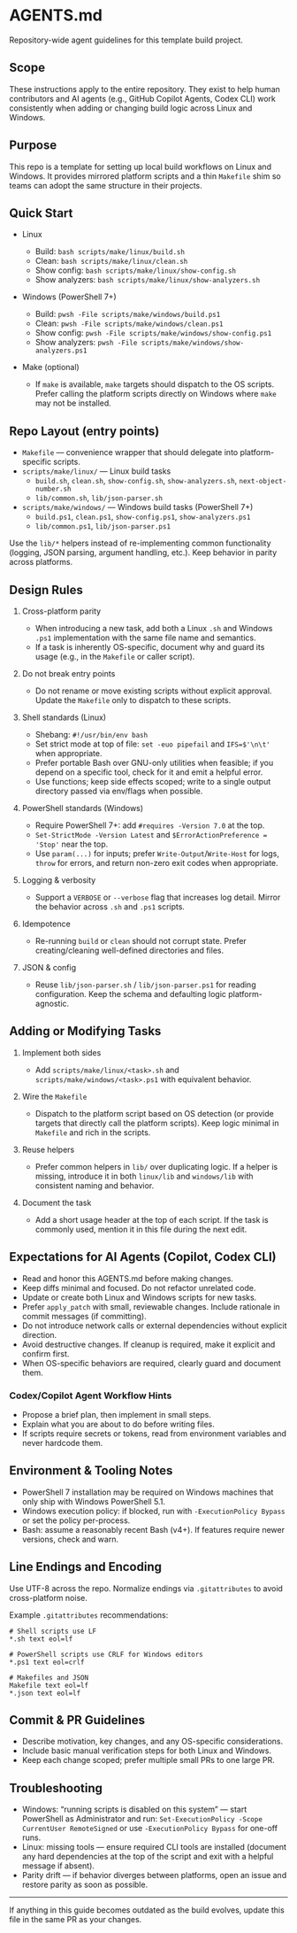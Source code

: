 # AGENTS.md

Repository-wide agent guidelines for this template build project.

## Scope

These instructions apply to the entire repository. They exist to help human contributors and AI agents (e.g., GitHub Copilot Agents, Codex CLI) work consistently when adding or changing build logic across Linux and Windows.

## Purpose

This repo is a template for setting up local build workflows on Linux and Windows. It provides mirrored platform scripts and a thin `Makefile` shim so teams can adopt the same structure in their projects.

## Quick Start

- Linux
  - Build: `bash scripts/make/linux/build.sh`
  - Clean: `bash scripts/make/linux/clean.sh`
  - Show config: `bash scripts/make/linux/show-config.sh`
  - Show analyzers: `bash scripts/make/linux/show-analyzers.sh`

- Windows (PowerShell 7+)
  - Build: `pwsh -File scripts/make/windows/build.ps1`
  - Clean: `pwsh -File scripts/make/windows/clean.ps1`
  - Show config: `pwsh -File scripts/make/windows/show-config.ps1`
  - Show analyzers: `pwsh -File scripts/make/windows/show-analyzers.ps1`

- Make (optional)
  - If `make` is available, `make` targets should dispatch to the OS scripts. Prefer calling the platform scripts directly on Windows where `make` may not be installed.

## Repo Layout (entry points)

- `Makefile` — convenience wrapper that should delegate into platform-specific scripts.
- `scripts/make/linux/` — Linux build tasks
  - `build.sh`, `clean.sh`, `show-config.sh`, `show-analyzers.sh`, `next-object-number.sh`
  - `lib/common.sh`, `lib/json-parser.sh`
- `scripts/make/windows/` — Windows build tasks (PowerShell 7+)
  - `build.ps1`, `clean.ps1`, `show-config.ps1`, `show-analyzers.ps1`
  - `lib/common.ps1`, `lib/json-parser.ps1`

Use the `lib/*` helpers instead of re-implementing common functionality (logging, JSON parsing, argument handling, etc.). Keep behavior in parity across platforms.

## Design Rules

1. Cross-platform parity
   - When introducing a new task, add both a Linux `.sh` and Windows `.ps1` implementation with the same file name and semantics.
   - If a task is inherently OS-specific, document why and guard its usage (e.g., in the `Makefile` or caller script).

2. Do not break entry points
   - Do not rename or move existing scripts without explicit approval. Update the `Makefile` only to dispatch to these scripts.

3. Shell standards (Linux)
   - Shebang: `#!/usr/bin/env bash`
   - Set strict mode at top of file: `set -euo pipefail` and `IFS=$'\n\t'` when appropriate.
   - Prefer portable Bash over GNU-only utilities when feasible; if you depend on a specific tool, check for it and emit a helpful error.
   - Use functions; keep side effects scoped; write to a single output directory passed via env/flags when possible.

4. PowerShell standards (Windows)
   - Require PowerShell 7+: add `#requires -Version 7.0` at the top.
   - `Set-StrictMode -Version Latest` and `$ErrorActionPreference = 'Stop'` near the top.
   - Use `param(...)` for inputs; prefer `Write-Output`/`Write-Host` for logs, `throw` for errors, and return non-zero exit codes when appropriate.

5. Logging & verbosity
   - Support a `VERBOSE` or `--verbose` flag that increases log detail. Mirror the behavior across `.sh` and `.ps1` scripts.

6. Idempotence
   - Re-running `build` or `clean` should not corrupt state. Prefer creating/cleaning well-defined directories and files.

7. JSON & config
   - Reuse `lib/json-parser.sh` / `lib/json-parser.ps1` for reading configuration. Keep the schema and defaulting logic platform-agnostic.

## Adding or Modifying Tasks

1. Implement both sides
   - Add `scripts/make/linux/<task>.sh` and `scripts/make/windows/<task>.ps1` with equivalent behavior.

2. Wire the `Makefile`
   - Dispatch to the platform script based on OS detection (or provide targets that directly call the platform scripts). Keep logic minimal in `Makefile` and rich in the scripts.

3. Reuse helpers
   - Prefer common helpers in `lib/` over duplicating logic. If a helper is missing, introduce it in both `linux/lib` and `windows/lib` with consistent naming and behavior.

4. Document the task
   - Add a short usage header at the top of each script. If the task is commonly used, mention it in this file during the next edit.

## Expectations for AI Agents (Copilot, Codex CLI)

- Read and honor this AGENTS.md before making changes.
- Keep diffs minimal and focused. Do not refactor unrelated code.
- Update or create both Linux and Windows scripts for new tasks.
- Prefer `apply_patch` with small, reviewable changes. Include rationale in commit messages (if committing).
- Do not introduce network calls or external dependencies without explicit direction.
- Avoid destructive changes. If cleanup is required, make it explicit and confirm first.
- When OS-specific behaviors are required, clearly guard and document them.

### Codex/Copilot Agent Workflow Hints

- Propose a brief plan, then implement in small steps.
- Explain what you are about to do before writing files.
- If scripts require secrets or tokens, read from environment variables and never hardcode them.

## Environment & Tooling Notes

- PowerShell 7 installation may be required on Windows machines that only ship with Windows PowerShell 5.1.
- Windows execution policy: if blocked, run with `-ExecutionPolicy Bypass` or set the policy per-process.
- Bash: assume a reasonably recent Bash (v4+). If features require newer versions, check and warn.

## Line Endings and Encoding

Use UTF-8 across the repo. Normalize endings via `.gitattributes` to avoid cross-platform noise.

Example `.gitattributes` recommendations:

```
# Shell scripts use LF
*.sh text eol=lf

# PowerShell scripts use CRLF for Windows editors
*.ps1 text eol=crlf

# Makefiles and JSON
Makefile text eol=lf
*.json text eol=lf
```

## Commit & PR Guidelines

- Describe motivation, key changes, and any OS-specific considerations.
- Include basic manual verification steps for both Linux and Windows.
- Keep each change scoped; prefer multiple small PRs to one large PR.

## Troubleshooting

- Windows: “running scripts is disabled on this system” — start PowerShell as Administrator and run: `Set-ExecutionPolicy -Scope CurrentUser RemoteSigned` or use `-ExecutionPolicy Bypass` for one-off runs.
- Linux: missing tools — ensure required CLI tools are installed (document any hard dependencies at the top of the script and exit with a helpful message if absent).
- Parity drift — if behavior diverges between platforms, open an issue and restore parity as soon as possible.

---

If anything in this guide becomes outdated as the build evolves, update this file in the same PR as your changes.

